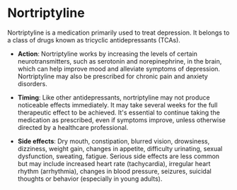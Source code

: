 [//]: # (
source: gpt-3 + jph editing
tags: antidepressants medications
)

# Nortriptyline

Nortriptyline is a medication primarily used to treat depression. It belongs to a class of drugs known as tricyclic antidepressants (TCAs).

* **Action**: Nortriptyline works by increasing the levels of certain neurotransmitters, such as serotonin and norepinephrine, in the brain, which can help improve mood and alleviate symptoms of depression. Nortriptyline may also be prescribed for chronic pain and anxiety disorders.

* **Timing**: Like other antidepressants, nortriptyline may not produce noticeable effects immediately. It may take several weeks for the full therapeutic effect to be achieved. It's essential to continue taking the medication as prescribed, even if symptoms improve, unless otherwise directed by a healthcare professional.

* **Side effects**: Dry mouth, constipation, blurred vision, drowsiness, dizziness, weight gain, changes in appetite, difficulty urinating, sexual dysfunction, sweating, fatigue. Serious side effects are less common but may include increased heart rate (tachycardia), irregular heart rhythm (arrhythmia), changes in blood pressure, seizures, suicidal thoughts or behavior (especially in young adults).
